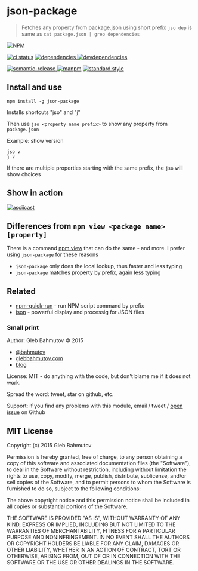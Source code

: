 # json-package

> Fetches any property from package.json using short prefix
> `jso dep` is same as `cat package.json | grep dependencies`

[![NPM][json-package-icon] ][json-package-url]

[![ci status][ci image]][ci url]
[![dependencies][json-package-dependencies-image] ][json-package-dependencies-url]
[![devdependencies][json-package-devdependencies-image] ][json-package-devdependencies-url]

[![semantic-release][semantic-image] ][semantic-url]
[![manpm](https://img.shields.io/badge/manpm-%E2%9C%93-3399ff.svg)](https://github.com/bahmutov/manpm)
[![standard style](https://img.shields.io/badge/code%20style-standard-brightgreen.svg)](http://standardjs.com/)

## Install and use

    npm install -g json-package

Installs shortcuts "jso" and "j"

Then use `jso <property name prefix>` to show any property from `package.json`

Example: show version

    jso v
    j v

If there are multiple properties starting with the same prefix, the `jso` will show choices

## Show in action

[![asciicast](https://asciinema.org/a/31447.png)](https://asciinema.org/a/31447)

## Differences from `npm view <package name> [property]`

There is a command [npm view](https://docs.npmjs.com/cli/view) that can do the same -
and more. I prefer using `json-package` for these reasons

* `json-package` only does the local lookup, thus faster and less typing
* `json-package` matches property by prefix, again less typing

## Related

* [npm-quick-run](https://github.com/bahmutov/npm-quick-run) - run NPM script command by prefix
* [json](https://www.npmjs.com/package/json) - powerful display and processig for JSON files

### Small print

Author: Gleb Bahmutov &copy; 2015

* [@bahmutov](https://twitter.com/bahmutov)
* [glebbahmutov.com](https://glebbahmutov.com)
* [blog](https://glebbahmutov.com/blog/)

License: MIT - do anything with the code, but don't blame me if it does not work.

Spread the word: tweet, star on github, etc.

Support: if you find any problems with this module, email / tweet /
[open issue](https://github.com/bahmutov/json-package/issues) on Github

## MIT License

Copyright (c) 2015 Gleb Bahmutov

Permission is hereby granted, free of charge, to any person
obtaining a copy of this software and associated documentation
files (the "Software"), to deal in the Software without
restriction, including without limitation the rights to use,
copy, modify, merge, publish, distribute, sublicense, and/or sell
copies of the Software, and to permit persons to whom the
Software is furnished to do so, subject to the following
conditions:

The above copyright notice and this permission notice shall be
included in all copies or substantial portions of the Software.

THE SOFTWARE IS PROVIDED "AS IS", WITHOUT WARRANTY OF ANY KIND,
EXPRESS OR IMPLIED, INCLUDING BUT NOT LIMITED TO THE WARRANTIES
OF MERCHANTABILITY, FITNESS FOR A PARTICULAR PURPOSE AND
NONINFRINGEMENT. IN NO EVENT SHALL THE AUTHORS OR COPYRIGHT
HOLDERS BE LIABLE FOR ANY CLAIM, DAMAGES OR OTHER LIABILITY,
WHETHER IN AN ACTION OF CONTRACT, TORT OR OTHERWISE, ARISING
FROM, OUT OF OR IN CONNECTION WITH THE SOFTWARE OR THE USE OR
OTHER DEALINGS IN THE SOFTWARE.

[json-package-icon]: https://nodei.co/npm/json-package.png?downloads=true
[json-package-url]: https://npmjs.org/package/json-package
[ci image]: https://github.com/bahmutov/json-package/workflows/ci/badge.svg?branch=master
[ci url]: https://github.com/bahmutov/json-package/actions
[json-package-dependencies-image]: https://david-dm.org/bahmutov/json-package.png
[json-package-dependencies-url]: https://david-dm.org/bahmutov/json-package
[json-package-devdependencies-image]: https://david-dm.org/bahmutov/json-package/dev-status.png
[json-package-devdependencies-url]: https://david-dm.org/bahmutov/json-package#info=devDependencies
[semantic-image]: https://img.shields.io/badge/%20%20%F0%9F%93%A6%F0%9F%9A%80-semantic--release-e10079.svg
[semantic-url]: https://github.com/semantic-release/semantic-release
